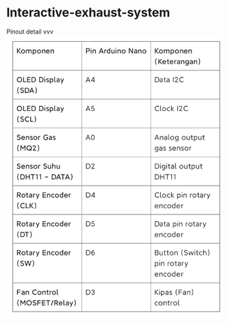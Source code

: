 # Interactive-exhaust-system
Pinout detail vvv
![Smart Exhaust System Wiring](https://raw.githubusercontent.com/saiflll/Interactive-exhaust-system/ce78c1b9c585e55c4c196f3e1eef1a9f6029bc82/diagram.jpg)
